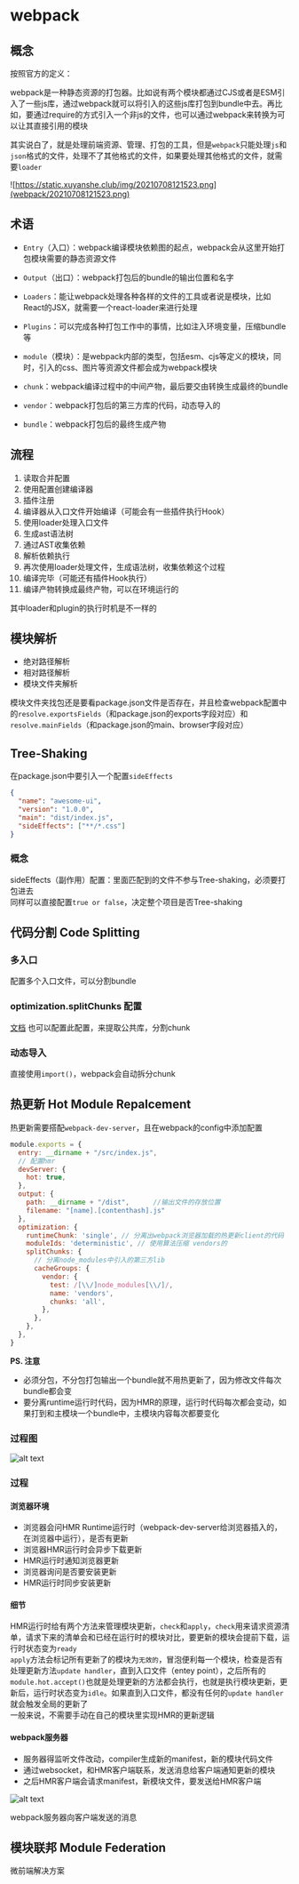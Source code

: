 # webpack

## 概念

按照官方的定义：

webpack是一种静态资源的打包器。比如说有两个模块都通过CJS或者是ESM引入了一些js库，通过webpack就可以将引入的这些js库打包到bundle中去。再比如，要通过require的方式引入一个非js的文件，也可以通过webpack来转换为可以让其直接引用的模块

其实说白了，就是处理前端资源、管理、打包的工具，但是`webpack`只能处理`js`和`json`格式的文件，处理不了其他格式的文件，如果要处理其他格式的文件，就需要`loader`

![https://static.xuyanshe.club/img/20210708121523.png](webpack/20210708121523.png)

## 术语

- `Entry`（入口）：webpack编译模块依赖图的起点，webpack会从这里开始打包模块需要的静态资源文件

- `Output`（出口）：webpack打包后的bundle的输出位置和名字

- `Loaders`：能让webpack处理各种各样的文件的工具或者说是模块，比如React的JSX，就需要一个react-loader来进行处理

- `Plugins`：可以完成各种打包工作中的事情，比如注入环境变量，压缩bundle等
- `module`（模块）：是webpack内部的类型，包括esm、cjs等定义的模块，同时，引入的css、图片等资源文件都会成为webpack模块
- `chunk`：webpack编译过程中的中间产物，最后要交由转换生成最终的bundle
- `vendor`：webpack打包后的第三方库的代码，动态导入的

- `bundle`：webpack打包后的最终生成产物

## 流程

1. 读取合并配置
2. 使用配置创建编译器
3. 插件注册
4. 编译器从入口文件开始编译（可能会有一些插件执行Hook）
5. 使用loader处理入口文件
6. 生成ast语法树
7. 通过AST收集依赖
8. 解析依赖执行
9. 再次使用loader处理文件，生成语法树，收集依赖这个过程
10. 编译完毕（可能还有插件Hook执行）
11. 编译产物转换成最终产物，可以在环境运行的

其中loader和plugin的执行时机是不一样的

## 模块解析
* 绝对路径解析
* 相对路径解析
* 模块文件夹解析

模块文件夹找包还是要看package.json文件是否存在，并且检查webpack配置中的`resolve.exportsFields`（和package.json的exports字段对应）和`resolve.mainFields`（和package.json的main、browser字段对应）

## Tree-Shaking
在package.json中要引入一个配置`sideEffects`
```json
{
  "name": "awesome-ui",
  "version": "1.0.0",
  "main": "dist/index.js",
  "sideEffects": ["**/*.css"]
}
```

### 概念
sideEffects（副作用）配置：里面匹配到的文件不参与Tree-shaking，必须要打包进去  
同样可以直接配置`true or false`，决定整个项目是否Tree-shaking


## 代码分割 Code Splitting
### 多入口
配置多个入口文件，可以分割bundle

### optimization.splitChunks 配置
[文档](https://webpack.js.org/plugins/split-chunks-plugin/#optimizationsplitchunks)
也可以配置此配置，来提取公共库，分割chunk

### 动态导入
直接使用`import()`，webpack会自动拆分chunk


## 热更新 Hot Module Repalcement

热更新需要搭配`webpack-dev-server`，且在webpack的config中添加配置

```js
module.exports = {
  entry: __dirname + "/src/index.js",
  // 配置hmr
  devServer: {
    hot: true,
  },
  output: {
    path: __dirname + "/dist",      //输出文件的存放位置
    filename: "[name].[contenthash].js"
  },
  optimization: {
    runtimeChunk: 'single', // 分离出webpack浏览器加载的热更新client的代码
    moduleIds: 'deterministic', // 使用算法压缩 vendors的
    splitChunks: {
      // 分离node_modules中引入的第三方lib
      cacheGroups: {
        vendor: {
          test: /[\\/]node_modules[\\/]/,
          name: 'vendors',
          chunks: 'all',
        },
      },
    },
  },
}
```
**PS. 注意**  

- 必须分包，不分包打包输出一个bundle就不用热更新了，因为修改文件每次bundle都会变
- 要分离runtime运行时代码，因为HMR的原理，运行时代码每次都会变动，如果打到和主模块一个bundle中，主模块内容每次都要变化

### 过程图
![alt text](./webpack/webpackhmr.png)

### 过程
#### 浏览器环境

- 浏览器会问HMR Runtime运行时（webpack-dev-server给浏览器插入的，在浏览器中运行），是否有更新
- 浏览器HMR运行时会异步下载更新
- HMR运行时通知浏览器更新
- 浏览器询问是否要安装更新
- HMR运行时同步安装更新

#### 细节 

HMR运行时给有两个方法来管理模块更新，`check`和`apply`，`check`用来请求资源清单，请求下来的清单会和已经在运行时的模块对比，要更新的模块会提前下载，运行时状态变为`ready`  
`apply`方法会标记所有更新了的模块为`无效的`，冒泡便利每一个模块，检查是否有处理更新方法`update handler`，直到入口文件（entey point），之后所有的`module.hot.accept()`也就是处理更新的方法都会执行，也就是执行模块更新，更新后，运行时状态变为`idle`。如果直到入口文件，都没有任何的`update handler`就会触发全局的更新了  
一般来说，不需要手动在自己的模块里实现HMR的更新逻辑

#### webpack服务器

- 服务器得监听文件改动，compiler生成新的manifest，新的模块代码文件
- 通过websocket，和HMR客户端联系，发送消息给客户端通知更新的模块
- 之后HMR客户端会请求manifest，新模块文件，要发送给HMR客户端

![alt text](./webpack/hmrwsmsg.png)

webpack服务器向客户端发送的消息

## 模块联邦 Module Federation

微前端解决方案
